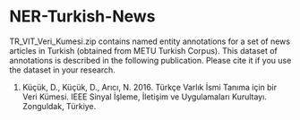 # NER-Turkish-News

TR_VIT_Veri_Kumesi.zip contains named entity annotations for a set of news articles in Turkish (obtained from METU Turkish Corpus). This dataset of annotations is described in the following publication. Please cite it if you use the dataset in your research.

1)	Küçük, D., Küçük, D., Arıcı, N. 2016. Türkçe Varlık İsmi Tanıma için bir Veri Kümesi. IEEE Sinyal İşleme, İletişim ve Uygulamaları Kurultayı. Zonguldak, Türkiye.
